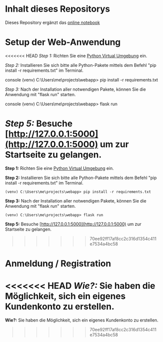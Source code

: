 # Inhalt dieses Repositorys

Dieses Repository ergänzt das [online notebook](https://armanmovs.github.io/places/) 

# Setup der Web-Anwendung

<<<<<<< HEAD
*Step 1:* Richten Sie eine [Python Virtual Umgebung](https://hwrberlin.github.io/fswd/python-vscode.html#32-use-the-python-virtual-environment-as-default-for-this-workspace) ein.

*Step 2:* Installieren Sie sich bitte alle Python-Pakete mittels dem Befehl "pip install -r requirements.txt" im Terminal.

console
(venv) C:\Users\me\projects\webapp> pip install -r requirements.txt


*Step 3:* Nach der Installation aller notwendigen Pakete, können Sie die Anwendung mit "flask run" starten.

console
(venv) C:\Users\me\projects\webapp> flask run


*Step 5:* Besuche [http://127.0.0.1:5000](http://127.0.0.1:5000) um zur Startseite zu gelangen.
=======
**Step 1:** Richten Sie eine [Python Virtual Umgebung](https://hwrberlin.github.io/fswd/python-vscode.html#32-use-the-python-virtual-environment-as-default-for-this-workspace) ein.

**Step 2:** Installieren Sie sich bitte alle Python-Pakete mittels dem Befehl "pip install -r requirements.txt" im Terminal.

```console
(venv) C:\Users\me\projects\webapp> pip install -r requirements.txt
```

**Step 3:** Nach der Installation aller notwendigen Pakete, können Sie die Anwendung mit "flask run" starten.

```console
(venv) C:\Users\me\projects\webapp> flask run
```

**Step 5:** Besuche [http://127.0.0.1:5000](http://127.0.0.1:5000) um zur Startseite zu gelangen.
>>>>>>> 70ee92ff17af8cc2c316d1354c411e7534a4bc58


# Anmeldung / Registration

<<<<<<< HEAD
*Wie?:* Sie haben die Möglichkeit, sich ein eigenes Kundenkonto zu erstellen.
=======
**Wie?:** Sie haben die Möglichkeit, sich ein eigenes Kundenkonto zu erstellen. 


>>>>>>> 70ee92ff17af8cc2c316d1354c411e7534a4bc58
